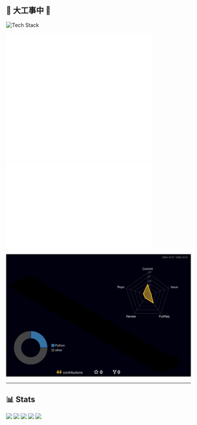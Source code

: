 ## 🚧 大工事中 🚧

![Tech Stack](https://skillicons.dev/icons?i=Cpp,python,docker)

<p align="left">
  <!-- Metrics 基本情報 -->
  <picture>
    <source media="(prefers-color-scheme: dark)" srcset="output/metrics.base.svg" width="400" />
    <source media="(prefers-color-scheme: light)" srcset="output/metrics.base.svg" width="400" />
    <img alt="GitHub Metrics" src="output/metrics.base.svg" width="400" />
  </picture>

  <!-- Metrics 詳細 -->
  <picture>
    <source media="(prefers-color-scheme: dark)" srcset="output/details.svg" width="400" />
    <source media="(prefers-color-scheme: light)" srcset="output/details.svg" width="400" />
    <img alt="GitHub Metrics Details" src="output/details.svg" width="400" />
  </picture>
</p>

<p align="left">
  <!-- 3D Contribution Graph -->
  <picture>
    <source media="(prefers-color-scheme: dark)" srcset="profile-3d-contrib/profile-night-rainbow.svg" width="700" />
    <source media="(prefers-color-scheme: light)" srcset="profile-3d-contrib/profile-season-animate.svg" width="700" />
    <img alt="3D Contribution Graph" src="profile-3d-contrib/profile-night-rainbow.svg" width="700" />
  </picture>
</p>

---

## 📊 Stats

![](http://github-profile-summary-cards.vercel.app/api/cards/profile-details?username=Sakura01117&theme=gruvbox)
![](http://github-profile-summary-cards.vercel.app/api/cards/repos-per-language?username=Sakura01117&theme=gruvbox)
![](http://github-profile-summary-cards.vercel.app/api/cards/most-commit-language?username=Sakura01117&theme=gruvbox)
![](http://github-profile-summary-cards.vercel.app/api/cards/stats?username=Sakura01117&theme=gruvbox)
![](http://github-profile-summary-cards.vercel.app/api/cards/productive-time?username=Sakura01117&theme=gruvbox&utcOffset=9)
